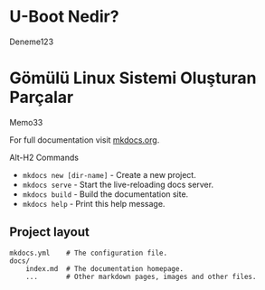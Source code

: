 # U-Boot Nedir?

Deneme123

# Gömülü Linux Sistemi Oluşturan Parçalar

Memo33

For full documentation visit [mkdocs.org](https://mkdocs.org).

Alt-H2 Commands

* `mkdocs new [dir-name]` - Create a new project.
* `mkdocs serve` - Start the live-reloading docs server.
* `mkdocs build` - Build the documentation site.
* `mkdocs help` - Print this help message.

## Project layout

    mkdocs.yml    # The configuration file.
    docs/
        index.md  # The documentation homepage.
        ...       # Other markdown pages, images and other files.